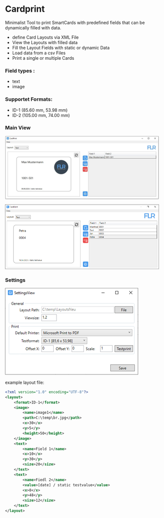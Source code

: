 # Cardprint
Minimalist Tool to print SmartCards with predefined fields that can be dynamically filled with data.



- define Card Layouts via XML File
- View the Layouts with filled data
- Fill the Layout Fields with static or dynamic Data
- Load data from a csv Files
- Print a single or multiple Cards

### Field types :
- text
- image
  
### Supportet Formats:
- ID-1 (85.60 mm, 53.98 mm)
- ID-2 (105.00 mm, 74.00 mm)


### Main View
![Main View1](https://raw.githubusercontent.com/FlorianRedl/Cardprint/master/Screenshots/CardprintImg1.JPG)

![Main View2](https://raw.githubusercontent.com/FlorianRedl/Cardprint/master/Screenshots/CardPrint3.PNG)

### Settings
![Settings View](https://raw.githubusercontent.com/FlorianRedl/Cardprint/master/Screenshots/CardPrint_Settings.PNG)

example layout file:
```xml
<?xml version="1.0" encoding="UTF-8"?>
<layout>
    <format>ID-1</format>
    <image>
        <name>image1</name>
        <path>C:\temp\br.jpg</path>
        <x>30</x>
        <y>5</y>
        <height>50</height>
    </image>
    <text>
        <name>Field 1</name>
        <x>10</x>
        <y>30</y>
        <size>20</size>
    </text>
    <text>
        <name>Fiedl 2</name>
        <value>[date] / static testvalue</value>
        <x>8</x>
        <y>48</y>
        <size>12</size>
    </text>
</layout>
```
